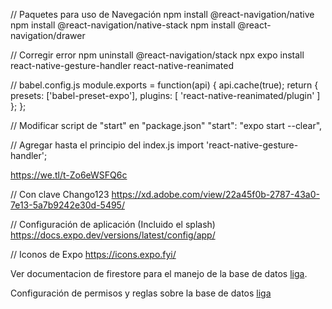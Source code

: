 // Paquetes para uso de Navegación
npm install @react-navigation/native
npm install @react-navigation/native-stack
npm install @react-navigation/drawer

// Corregir error
npm uninstall @react-navigation/stack
npx expo install react-native-gesture-handler react-native-reanimated

// babel.config.js
module.exports = function(api) {
  api.cache(true);
  return {
    presets: ['babel-preset-expo'],
    plugins: [
      'react-native-reanimated/plugin'
    ]
  };
};

// Modificar script de "start" en "package.json"
"start": "expo start --clear",

// Agregar hasta el principio del index.js
import 'react-native-gesture-handler';

https://we.tl/t-Zo6eWSFQ6c

// Con clave Chango123
https://xd.adobe.com/view/22a45f0b-2787-43a0-7e13-5a7b9242e30d-5495/

// Configuración de aplicación (Incluido el splash)
https://docs.expo.dev/versions/latest/config/app/

// Iconos de Expo
https://icons.expo.fyi/


Ver documentacion de firestore para el manejo de la base de datos [liga](https://firebase.google.com/docs/firestore/query-data/get-data).

Configuración de permisos y reglas sobre la base de datos [liga](https://firebase.google.com/docs/rules/get-started)
